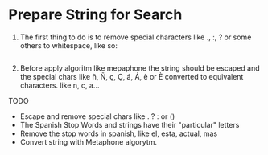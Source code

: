 # Prepare String for Search

1. The first thing to do is to remove special characters like ., :, ? or some others to whitespace, like so:

```javascript
```

2. Before apply algoritm like mepaphone the string should be escaped and the special chars like ñ, Ñ, ç, Ç, á, Á, è or È converted to equivalent characters. like n, c, a...

TODO

* Escape and remove special chars like . ? : or ()
* The Spanish Stop Words and strings have their "particular" letters
* Remove the stop words in spanish, like el, esta, actual, mas
* Convert string with Metaphone algorytm.